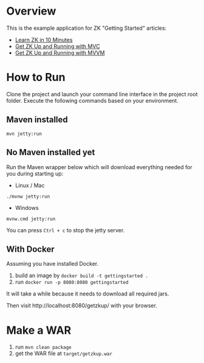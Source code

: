 # Overview
This is the example application for ZK "Getting Started" articles:
- [Learn ZK in 10 Minutes](https://www.zkoss.org/wiki/ZK_Getting_Started/Learn_ZK_in_10_Minutes)
- [Get ZK Up and Running with MVC](https://www.zkoss.org/wiki/ZK_Getting_Started/Get_ZK_Up_and_Running_with_MVC)
- [Get ZK Up and Running with MVVM](https://www.zkoss.org/wiki/ZK_Getting_Started/Get_ZK_Up_and_Running_with_MVVM)

# How to Run 

Clone the project and launch your command line interface in the project root folder. Execute the following commands based on your environment.

## Maven installed
`mvn jetty:run`

## No Maven installed yet
Run the Maven wrapper below which will download everything needed for you during starting up: 
* Linux / Mac

`./mvnw jetty:run`

* Windows

`mvnw.cmd jetty:run`

You can press `Ctrl + c` to stop the jetty server.

## With Docker
Assuming you have installed Docker.
1. build an image by `docker build -t gettingstarted .`
2. run `docker run -p 8080:8080 gettingstarted`

It will take a while because it needs to download all required jars.


Then visit  http://localhost:8080/getzkup/ with your browser.

# Make a WAR
1. run `mvn clean package`
2. get the WAR file at `target/getzkup.war`
